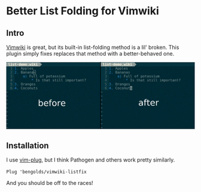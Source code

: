 # Better List Folding for Vimwiki

## Intro
[Vimwiki](http://vimwiki.github.io/) is great, but its built-in list-folding method is a lil' broken. This plugin simply fixes replaces that method with a better-behaved one.

![before](doc/before-after.gif) 

## Installation
I use [vim-plug](https://github.com/junegunn/vim-plug), but I think Pathogen and others work pretty similarly.

`Plug 'bengolds/vimwiki-listfix`

And you should be off to the races!
